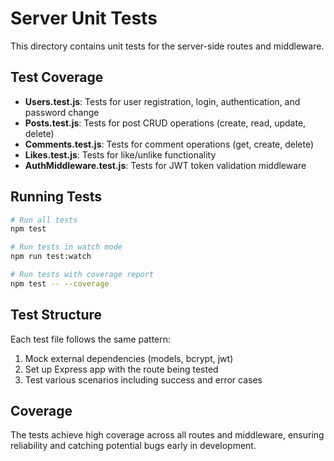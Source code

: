 # Server Unit Tests

This directory contains unit tests for the server-side routes and middleware.

## Test Coverage

- **Users.test.js**: Tests for user registration, login, authentication, and password change
- **Posts.test.js**: Tests for post CRUD operations (create, read, update, delete)
- **Comments.test.js**: Tests for comment operations (get, create, delete)
- **Likes.test.js**: Tests for like/unlike functionality
- **AuthMiddleware.test.js**: Tests for JWT token validation middleware

## Running Tests

```bash
# Run all tests
npm test

# Run tests in watch mode
npm run test:watch

# Run tests with coverage report
npm test -- --coverage
```

## Test Structure

Each test file follows the same pattern:
1. Mock external dependencies (models, bcrypt, jwt)
2. Set up Express app with the route being tested
3. Test various scenarios including success and error cases

## Coverage

The tests achieve high coverage across all routes and middleware, ensuring reliability and catching potential bugs early in development.